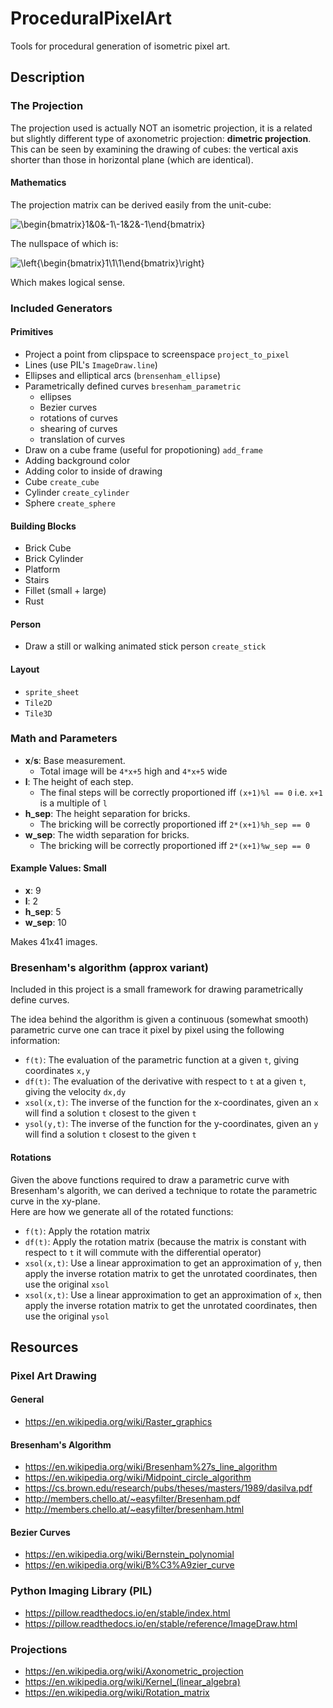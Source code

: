 # ProceduralPixelArt
Tools for procedural generation of isometric pixel art.

## Description
### The Projection
The projection used is actually NOT an isometric projection, it is a related but slightly different type of axonometric projection: **dimetric projection**.  
This can be seen by examining the drawing of cubes: the vertical axis shorter than those in horizontal plane (which are identical).  
#### Mathematics
The projection matrix can be derived easily from the unit-cube:

![\begin{bmatrix}1&0&-1\\-1&2&-1\end{bmatrix}](https://render.githubusercontent.com/render/math?math=%5Cbegin%7Bbmatrix%7D1%260%26-1%5C%5C-%5Cfrac%7B1%7D%7B2%7D%261%26-%5Cfrac%7B1%7D%7B2%7D%5Cend%7Bbmatrix%7D)

The nullspace of which is:

![\left\{\begin{bmatrix}1\\1\\1\end{bmatrix}\right\}](https://render.githubusercontent.com/render/math?math=%5Cleft%5C%7B%5Cbegin%7Bbmatrix%7D1%5C%5C1%5C%5C1%5Cend%7Bbmatrix%7D%5Cright%5C%7D)

Which makes logical sense. 


### Included Generators
#### Primitives
- Project a point from clipspace to screenspace `project_to_pixel`
- Lines (use PIL's `ImageDraw.line`)
- Ellipses and elliptical arcs (`brensenham_ellipse`)
- Parametrically defined curves `bresenham_parametric`
	- ellipses
	- Bezier curves
	- rotations of curves
	- shearing of curves
	- translation of curves
- Draw on a cube frame (useful for propotioning) `add_frame`
- Adding background color
- Adding color to inside of drawing
- Cube `create_cube`
- Cylinder `create_cylinder`
- Sphere `create_sphere`
#### Building Blocks
- Brick Cube
- Brick Cylinder
- Platform
- Stairs
- Fillet (small + large)
- Rust
#### Person
- Draw a still or walking animated stick person `create_stick`
#### Layout
- `sprite_sheet`
- `Tile2D`
- `Tile3D`


### Math and Parameters
- **x**/**s**: Base measurement.
   - Total image will be `4*x+5` high and `4*x+5` wide
- **l**: The height of each step.
   - The final steps will be correctly proportioned iff `(x+1)%l == 0` i.e. `x+1` is a multiple of `l`
- **h_sep**: The height separation for bricks.
   - The bricking will be correctly proportioned iff `2*(x+1)%h_sep == 0`
- **w_sep**: The width separation for bricks.
   - The bricking will be correctly proportioned iff `2*(x+1)%w_sep == 0`

#### Example Values: Small
- **x**: 9
- **l**: 2
- **h_sep**: 5
- **w_sep**: 10

Makes 41x41 images.


### Bresenham's algorithm (approx variant)
Included in this project is a small framework for drawing parametrically define curves.

The idea behind the algorithm is given a continuous (somewhat smooth) parametric curve one can trace it pixel by pixel using the following information:
- `f(t)`: The evaluation of the parametric function at a given `t`, giving coordinates `x,y`
- `df(t)`: The evaluation of the derivative with respect to `t` at a given `t`, giving the velocity `dx,dy`
- `xsol(x,t)`: The inverse of the function for the x-coordinates, given an `x` will find a solution `t` closest to the given `t`
- `ysol(y,t)`: The inverse of the function for the y-coordinates, given an `y` will find a solution `t` closest to the given `t`

#### Rotations
Given the above functions required to draw a parametric curve with Bresenham's algorith, we can derived a technique to rotate the parametric curve in the xy-plane.  
Here are how we generate all of the rotated functions:
- `f(t)`: Apply the rotation matrix
- `df(t)`: Apply the rotation matrix (because the matrix is constant with respect to `t` it will commute with the differential operator)
- `xsol(x,t)`: Use a linear approximation to get an approximation of `y`, then apply the inverse rotation matrix to get the unrotated coordinates, then use the original `xsol`
- `xsol(x,t)`: Use a linear approximation to get an approximation of `x`, then apply the inverse rotation matrix to get the unrotated coordinates, then use the original `ysol`

## Resources
### Pixel Art Drawing
#### General
- https://en.wikipedia.org/wiki/Raster_graphics
#### Bresenham's Algorithm
- https://en.wikipedia.org/wiki/Bresenham%27s_line_algorithm
- https://en.wikipedia.org/wiki/Midpoint_circle_algorithm
- https://cs.brown.edu/research/pubs/theses/masters/1989/dasilva.pdf
- http://members.chello.at/~easyfilter/Bresenham.pdf
- http://members.chello.at/~easyfilter/bresenham.html
#### Bezier Curves
- https://en.wikipedia.org/wiki/Bernstein_polynomial
- https://en.wikipedia.org/wiki/B%C3%A9zier_curve
### Python Imaging Library (PIL)
- https://pillow.readthedocs.io/en/stable/index.html
- https://pillow.readthedocs.io/en/stable/reference/ImageDraw.html
### Projections
- https://en.wikipedia.org/wiki/Axonometric_projection
- https://en.wikipedia.org/wiki/Kernel_(linear_algebra)
- https://en.wikipedia.org/wiki/Rotation_matrix

